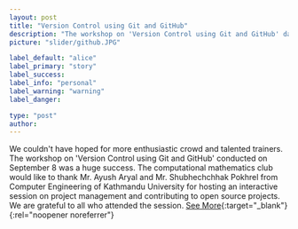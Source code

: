 ```yaml
---
layout: post
title: "Version Control using Git and GitHub"
description: "The workshop on 'Version Control using Git and GitHub' dated September 8,022 was mentored by Mr. Ayush Aryal and Mr. Shubhechchhak Pokhrel from Computer Engineering of Kathmandu University"
picture: "slider/github.JPG"

label_default: "alice"
label_primary: "story"
label_success:
label_info: "personal"
label_warning: "warning"
label_danger:

type: "post"
author:
---
```


We couldn't have hoped for more enthusiastic crowd and talented trainers. The workshop on 'Version Control using Git and GitHub' conducted on September 8 was a huge success. The computational mathematics club would like to thank Mr. Ayush Aryal and Mr. Shubhechchhak Pokhrel from Computer Engineering of Kathmandu University for hosting an interactive session on project management and contributing to open source projects. We are grateful to all who attended the session. [See More](https://www.facebook.com/kucmc1/posts/pfbid02wXn44PZGGHDizWeGgwQoT4UQf5hdGM2K5eqRzgYRY34pgGVqHyzWK2737pYQN8GFl){:target="_blank"}{:rel="noopener noreferrer"}

